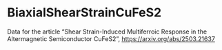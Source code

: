 # BiaxialShearStrainCuFeS2
Data for the article “Shear Strain-Induced Multiferroic Response in the Altermagnetic Semiconductor CuFeS2”, https://arxiv.org/abs/2503.21637

